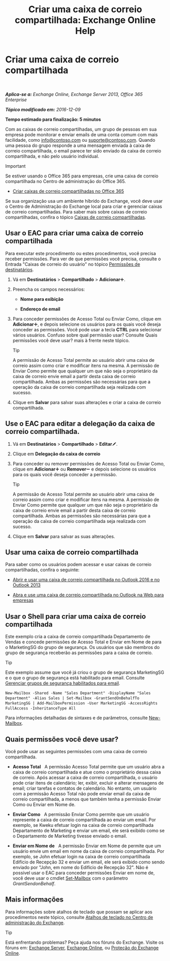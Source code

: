 ﻿---
title: 'Criar uma caixa de correio compartilhada: Exchange Online Help'
TOCTitle: Criar uma caixa de correio compartilhada
ms:assetid: d34bc827-1e83-4a7f-a219-8ba9c19fe24b
ms:mtpsurl: https://technet.microsoft.com/pt-br/library/JJ150570(v=EXCHG.150)
ms:contentKeyID: 50486712
ms.date: 04/23/2018
mtps_version: v=EXCHG.150
ms.translationtype: HT
---

# Criar uma caixa de correio compartilhada

 

_**Aplica-se a:** Exchange Online, Exchange Server 2013, Office 365 Enterprise_

_**Tópico modificado em:** 2016-12-09_

**Tempo estimado para finalização: 5 minutos**

Com as caixas de correio compartilhadas, um grupo de pessoas em sua empresa pode monitorar e enviar emails de uma conta comum com mais facilidade, como info@contoso.com ou suporte@contoso.com. Quando uma pessoa do grupo responde a uma mensagem enviada à caixa de correio compartilhada, o email parece ter sido enviado da caixa de correio compartilhada, e não pelo usuário individual.


> [!IMPORTANT]
> Se estiver usando o Office 365 para empresas, crie uma caixa de correio compartilhada no Centro de administração do Office 365. 
> <UL>
> <LI>
> <P><A href="https://go.microsoft.com/fwlink/p/?linkid=834766">Criar caixas de correio compartilhadas no Office 365</A></P></LI></UL>



Se sua organização usa um ambiente híbrido do Exchange, você deve usar o Centro de Administração do Exchange local para criar e gerenciar caixas de correio compartilhadas. Para saber mais sobre caixas de correio compartilhadas, confira o tópico [Caixas de correio compartilhadas](shared-mailboxes-exchange-2013-help.md).

## Usar o EAC para criar uma caixa de correio compartilhada

Para executar este procedimento ou estes procedimentos, você precisa receber permissões. Para ver de que permissões você precisa, consulte o Entrada "Caixas de correio do usuário" no tópico [Permissões de destinatários](recipients-permissions-exchange-2013-help.md).

1.  Vá em **Destinatários** \> **Compartilhado** \> **Adicionar**![Ícone Adicionar](images/JJ218640.c1e75329-d6d7-4073-a27d-498590bbb558(EXCHG.150).gif "Ícone Adicionar").

2.  Preencha os campos necessários:
    
      - **Nome para exibição**
    
      - **Endereço de email**

3.  Para conceder permissões de Acesso Total ou Enviar Como, clique em **Adicionar**![Ícone Adicionar](images/JJ218640.c1e75329-d6d7-4073-a27d-498590bbb558(EXCHG.150).gif "Ícone Adicionar"), e depois selecione os usuários para os quais você deseja conceder as permissões. Você pode usar a tecla **CTRL** para selecionar vários usuários. Confuso sobre qual permissão usar? Consulte Quais permissões você deve usar? mais à frente neste tópico.
    

    > [!TIP]
    > A permissão de Acesso Total permite ao usuário abrir uma caixa de correio assim como criar e modificar itens na mesma. A permissão de Enviar Como permite que qualquer um que não seja o proprietário da caixa de correio envie email a partir desta caixa de correio compartilhada. Ambas as permissões são necessárias para que a operação da caixa de correio compartilhada seja realizada com sucesso.



4.  Clique em **Salvar** para salvar suas alterações e criar a caixa de correio compartilhada.

## Use o EAC para editar a delegação da caixa de correio compartilhada.

1.  Vá em **Destinatários** \> **Compartilhado** \> **Editar**![Ícone de edição](images/JJ218640.6f53ccb2-1f13-4c02-bea0-30690e6ea71d(EXCHG.150).gif "Ícone de edição").

2.  Clique em **Delegação da caixa de correio**

3.  Para conceder ou remover permissões de Acesso Total ou Enviar Como, clique em **Adicionar**![Ícone Adicionar](images/JJ218640.c1e75329-d6d7-4073-a27d-498590bbb558(EXCHG.150).gif "Ícone Adicionar") ou **Remover**![ícone Remover](images/JJ657492.479b6ced-8d64-4277-a725-f17fea202b28(EXCHG.150).gif "ícone Remover") e depois selecione os usuários para os quais você deseja conceder a permissão.
    

    > [!TIP]
    > A permissão de Acesso Total permite ao usuário abrir uma caixa de correio assim como criar e modificar itens na mesma. A permissão de Enviar Como permite que qualquer um que não seja o proprietário da caixa de correio envie email a partir desta caixa de correio compartilhada. Ambas as permissões são necessárias para que a operação da caixa de correio compartilhada seja realizada com sucesso.



4.  Clique em **Salvar** para salvar as suas alterações.

## Usar uma caixa de correio compartilhada

Para saber como os usuários podem acessar e usar caixas de correio compartilhadas, confira o seguinte:

  - [Abrir e usar uma caixa de correio compartilhada no Outlook 2016 e no Outlook 2013](https://go.microsoft.com/fwlink/p/?linkid=834764)

  - [Abra e use uma caixa de correio compartilhada no Outlook na Web para empresas](https://go.microsoft.com/fwlink/p/?linkid=834766)

## Usar o Shell para criar uma caixa de correio compartilhada

Este exemplo cria a caixa de correio compartilhada Departamento de Vendas e concede permissões de Acesso Total e Enviar em Nome de para o MarketingSG do grupo de segurança. Os usuários que são membros do grupo de segurança receberão as permissões para a caixa de correio.


> [!TIP]
> Este exemplo assume que você já criou o grupo de segurança MarketingSG e o que o grupo de segurança está habilitado para email. Consulte <A href="manage-mail-enabled-security-groups-exchange-2013-help.md">Gerenciar grupos de segurança habilitados para email</A>.



    New-Mailbox -Shared -Name "Sales Department" -DisplayName "Sales Department" -Alias Sales | Set-Mailbox -GrantSendOnBehalfTo MarketingSG | Add-MailboxPermission -User MarketingSG -AccessRights FullAccess -InheritanceType All

Para informações detalhadas de sintaxes e de parâmetros, consulte [New-Mailbox](https://technet.microsoft.com/pt-br/library/aa997663\(v=exchg.150\)).

## Quais permissões você deve usar?

Você pode usar as seguintes permissões com uma caixa de correio compartilhada.

  - **Acesso Total**   A permissão Acesso Total permite que um usuário abra a caixa de correio compartilhada e atue como o proprietário dessa caixa de correio. Após acessar a caixa de correio compartilhada, o usuário pode criar itens de calendário; ler, exibir, excluir e alterar mensagens de email; criar tarefas e contatos de calendário. No entanto, um usuário com a permissão Acesso Total não pode enviar email da caixa de correio compartilhada, a menos que também tenha a permissão Enviar Como ou Enviar em Nome de.

  - **Enviar Como**   A permissão Enviar Como permite que um usuário represente a caixa de correio compartilhada ao enviar um email. Por exemplo, se Kweku efetuar login na caixa de correio compartilhada Departamento de Marketing e enviar um email, ele será exibido como se o Departamento de Marketing tivesse enviado o email.

  - **Enviar em Nome de**   A permissão Enviar em Nome de permite que um usuário envie um email em nome da caixa de correio compartilhada. Por exemplo, se John efetuar login na caixa de correio compartilhada Edifício de Recepção 32 e enviar um email, ele será exibido como sendo enviado por "John, em nome do Edifício de Recepção 32". Não é possível usar o EAC para conceder permissões Enviar em nome de, você deve usar o cmdlet [Set-Mailbox](https://technet.microsoft.com/pt-br/library/bb123981\(v=exchg.150\)) com o parâmetro *GrantSendonBehalf*.

## Mais informações

Para informações sobre atalhos de teclado que possam se aplicar aos procedimentos neste tópico, consulte [Atalhos de teclado no Centro de administração do Exchange](keyboard-shortcuts-in-the-exchange-admin-center-exchange-online-protection-help.md).


> [!TIP]
> Está enfrentando problemas? Peça ajuda nos fóruns do Exchange. Visite os fóruns em: <A href="https://go.microsoft.com/fwlink/p/?linkid=60612">Exchange Server</A>, <A href="https://go.microsoft.com/fwlink/p/?linkid=267542">Exchange Online</A>, ou <A href="https://go.microsoft.com/fwlink/p/?linkid=285351">Proteção do Exchange Online</A>.


